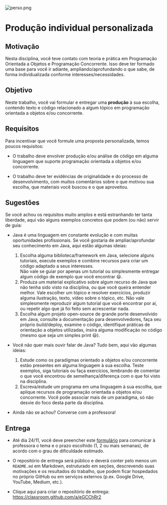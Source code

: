 
![perso.png](perso.png)
# Produção individual personalizada 




## Motivação

Nesta disciplina, você teve contato com teoria e prática em Programação Orientada a Objetos e Programação Concorrente.
Isso deve ter formado uma base para você ir adiante, ampliando/aprofundando o que sabe, de forma individualizada conforme interesses/necessidades.



## Objetivo
Neste trabalho, você vai formular e entregar uma **produção** à sua escolha, contendo texto e código relacionado a algum tópico em programação orientada a objetos e/ou concorrente.


## Requisitos


Para incentivar que você formule uma proposta personalizada, temos poucos requisitos:

- O trabalho deve envolver produção e/ou análise de código em alguma linguagem que suporte programação orientada a objetos e/ou concorrente.

- O trabalho deve ter evidências de originalidade e do processo de desenvolvimento, com muitos comentários sobre o que motivou sua escolha, que materiais você buscou e o que aproveitou.



## Sugestões

Se você achou os requisitos muito amplos e está estranhando ter tanta liberdade, aqui vão alguns exemplos concretos que podem (ou não) servir de guia:

- Java é uma linguagem em constante evolução e com muitas oportunidades profissionais. Se você gostaria de ampliar/aprofundar seu conhecimento em Java, aqui estão algumas ideias:
  1. Escolha alguma biblioteca/framework em Java, selecione alguns tutoriais, execute exemplos e combine recursos para criar um código adaptado a seus interesses.   
  Não vale se guiar por apenas um tutorial ou simplesmente entregar algum código de exemplo que você encontrar :smiley:.
  2. Produza um material explicativo sobre algum recurso de Java que não tenha sido visto na disciplina, ou que você queira entender melhor. Vale escolher um tópico e resolver exercícios, produzir alguma ilustração, texto, vídeo sobre o tópico, etc. Não vale simplesmente reproduzir algum tutorial que você encontrar por aí, ou repetir algo que já foi feito sem acrescentar nada.
  3. Escolha algum projeto open-source de grande porte desenvolvido em Java, consulte a documentação para desenvolvedores, faça seu próprio build/deploy, examine o código, identifique práticas de orientação a objetos utilizadas, insira alguma modificação no código (mesmo que seja um simples print :smiley:).

- Você não quer mais ouvir falar de Java? Tudo bem, aqui vão algumas ideias:
  1. Estude como os paradigmas orientado a objetos e/ou concorrente estão presentes em alguma linguagem à sua escolha. Teste exemplos, siga tutoriais ou faça exercícios, lembrando de comentar o que você encontrou de semelhança/diferença com o que foi visto na disciplina. 
  2. Escreva/estude um programa em uma linguagem à sua escolha, que aplique recursos de programação orientada a objetos e/ou concorrente. Você pode associar mais de um paradigma, só não desvie do foco desta parte da disciplina.
  
- Ainda não se achou? Converse com a professora!


## Entrega


- Até dia 24/11, você deve preencher este [formulário](https://forms.gle/giJ3dMeV2aFq4L7c9) para comunicar à professora o tema e o prazo escolhido (1, 2 ou mais semanas), de acordo com o grau de dificuldade estimado. 

- O repositório de entrega será público e deverá conter pelo menos um `README.md` em Markdown, estruturado em seções, descrevendo suas motivações e os resultados do trabalho, que podem ficar hospedados no próprio GitHub ou em serviços externos (p.ex. Google Drive, YouTube, Medium, etc.).

- Clique aqui para criar o repositório de entrega: https://classroom.github.com/a/eGCChRr2






